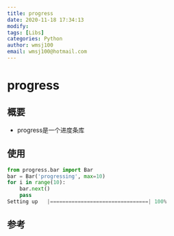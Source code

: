 ```yaml
---
title: progress
date: 2020-11-18 17:34:13
modify: 
tags: [Libs]
categories: Python
author: wmsj100
email: wmsj100@hotmail.com
---
```


# progress

## 概要

- progress是一个进度条库

## 使用

```python
from progress.bar import Bar
bar = Bar('progressing', max=10)
for i in range(10):
	bar.next()
	pass
Setting up   |================================| 100%
```

## 参考

